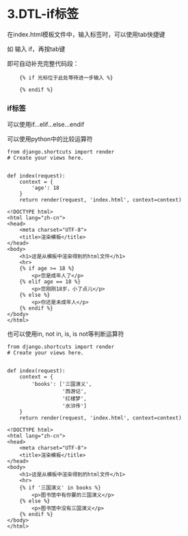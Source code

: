 # 3.DTL-if标签

在index.html模板文件中，输入标签时，可以使用tab快捷键

如 输入 if，再按tab键

即可自动补充完整代码段：

```
    {% if 光标位于此处等待进一步输入 %}

    {% endif %}
```

### if标签

可以使用if...elif...else...endif

可以使用python中的比较运算符

```
from django.shortcuts import render
# Create your views here.


def index(request):
    context = {
        'age': 18
    }
    return render(request, 'index.html', context=context)
```

```
<!DOCTYPE html>
<html lang="zh-cn">
<head>
    <meta charset="UTF-8">
    <title>渲染模板</title>
</head>
<body>
    <h1>这是从模板中渲染得到的html文件</h1>
    <hr>
    {% if age >= 18 %}
        <p>您是成年人了</p>
    {% elif age == 18 %}
        <p>您刚刚18岁，小了点儿</p>
    {% else %}
        <p>你还是未成年人</p>
    {% endif %}
</body>
</html>
```

也可以使用in, not in, is, is not等判断运算符

```
from django.shortcuts import render
# Create your views here.


def index(request):
    context = {
        'books': ['三国演义',
                  '西游记',
                  '红楼梦',
                  '水浒传']
    }
    return render(request, 'index.html', context=context)
```

```
<!DOCTYPE html>
<html lang="zh-cn">
<head>
    <meta charset="UTF-8">
    <title>渲染模板</title>
</head>
<body>
    <h1>这是从模板中渲染得到的html文件</h1>
    <hr>
    {% if '三国演义' in books %}
        <p>图书馆中有你要的三国演义</p>
    {% else %}
        <p>图书馆中没有三国演义</p>
    {% endif %}
</body>
</html>
```

### 



